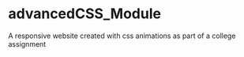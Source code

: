 # advancedCSS_Module
A responsive website created with css animations as part of a college assignment
